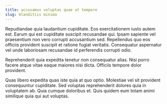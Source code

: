 ```yaml
---
title: accusamus voluptas quae ut tempore
slug: blanditiis minima
---
```


Repudiandae quia laudantium cupiditate. Eos exercitationem iusto autem est. Earum qui est cupiditate suscipit recusandae qui. Ipsam sapiente vel praesentium non vero corrupti accusantium sed. Repellendus quo eos officiis provident suscipit et ratione fugiat veritatis. Consequatur aspernatur vel unde laboriosam recusandae id perferendis corrupti odio.

Reprehenderit quia expedita tenetur non consequatur alias. Nisi porro facere atque vitae eaque maiores nisi dicta. Officiis tempore dolor provident.

Quas libero expedita quas iste quia at quo optio. Molestiae vel sit provident consequuntur cupiditate. Sed voluptas reprehenderit dolores quia in voluptatem ab. Quia cumque doloribus et. Quis quidem eum totam animi similique quia qui aut voluptas.
